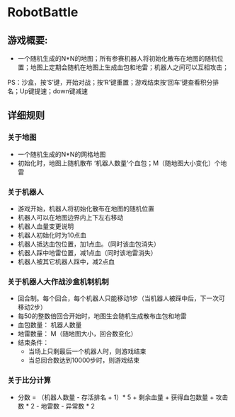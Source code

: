 # RobotBattle
## 游戏概要:

* 一个随机生成的N*N的地图；所有参赛机器人将初始化散布在地图的随机位置；地图上定期会随机在地图上生成血包和地雷；机器人之间可以互相攻击；

PS：沙盒，按‘S’键，开始对战；按‘R’键重置；游戏结束按‘回车’键查看积分排名；Up键提速；down键减速


## 详细规则
### 关于地图
* 一个随机生成的N*N的网格地图
* 初始化时，地图上随机散布 ‘机器人数量’个血包；M（随地图大小变化）个地雷

### 关于机器人
*  游戏开始，机器人将初始化散布在地图的随机位置
*  机器人可以在地图边界内上下左右移动
*  机器人血量变更说明
*  机器人初始化时为10点血
*  机器人抵达血包位置，加1点血。（同时该血包消失）
*  机器人踩中地雷位置，减1点血（同时该地雷消失）
*  机器人被其它机器人踩中，减2点血

### 关于机器人大作战沙盒机制机制
* 回合制。每个回合，每个机器人只能移动1步（当机器人被踩中后，下一次可移动2步）
* 每50的整数倍回合开始时，地图生会随机生成散布血包和地雷
* 血包数量： 机器人数量
* 地雷数量： M（随地图大小，回合数变化）
* 结束条件：
    * 当场上只剩最后一个机器人时，则游戏结束
    * 当总回合数达到10000步时，则游戏结束
    
### 关于比分计算
* 分数 = （机器人数量 - 存活排名  + 1）* 5 + 剩余血量 + 获得血包数量 + 攻击数 * 2  - 地雷数 - 异常数 * 2


